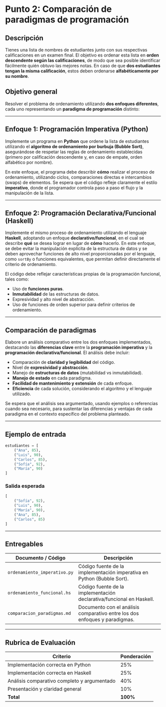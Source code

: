 # Punto 2: Comparación de paradigmas de programación

## Descripción

Tienes una lista de nombres de estudiantes junto con sus respectivas calificaciones en un examen final. El objetivo es ordenar esta lista en **orden descendente según las calificaciones**, de modo que sea posible identificar fácilmente quién obtuvo las mejores notas. En caso de que **dos estudiantes tengan la misma calificación**, estos deben ordenarse **alfabéticamente por su nombre**.

## Objetivo general

Resolver el problema de ordenamiento utilizando **dos enfoques diferentes**, cada uno representando un **paradigma de programación** distinto:

---

## Enfoque 1: Programación Imperativa (Python)

Implemente un programa en **Python** que ordene la lista de estudiantes utilizando el **algoritmo de ordenamiento por burbuja (Bubble Sort)**, asegurándose de respetar las reglas de ordenamiento establecidas (primero por calificación descendente y, en caso de empate, orden alfabético por nombre).

En este enfoque, el programa debe describir **cómo** realizar el proceso de ordenamiento, utilizando ciclos, comparaciones directas e intercambios (swaps) de elementos. Se espera que el código refleje claramente el estilo **imperativo**, donde el programador controla paso a paso el flujo y la manipulación de la lista.

---

## Enfoque 2: Programación Declarativa/Funcional (Haskell)

Implemente el mismo proceso de ordenamiento utilizando el lenguaje **Haskell**, adoptando un enfoque **declarativo/funcional**, en el cual se describe **qué** se desea lograr en lugar de **cómo** hacerlo. En este enfoque, se debe evitar la manipulación explícita de la estructura de datos y se deben aprovechar funciones de alto nivel proporcionadas por el lenguaje, como `sortBy` o funciones equivalentes, que permitan definir directamente el criterio de ordenamiento.

El código debe reflejar características propias de la programación funcional, tales como:

- Uso de **funciones puras**.
- **Inmutabilidad** de las estructuras de datos.
- Expresividad y alto nivel de abstracción.
- Uso de funciones de orden superior para definir criterios de ordenamiento.

---

## Comparación de paradigmas

Elabore un análisis comparativo entre los dos enfoques implementados, destacando las **diferencias clave** entre la **programación imperativa** y la **programación declarativa/funcional**. El análisis debe incluir:

- Comparación de **claridad y legibilidad** del código.
- Nivel de **expresividad y abstracción**.
- Manejo de **estructuras de datos** (mutabilidad vs inmutabilidad).
- **Manejo de estado** en cada paradigma.
- **Facilidad de mantenimiento y extensión** de cada enfoque.
- **Eficiencia** de cada solución, considerando el algoritmo y el lenguaje utilizado.

Se espera que el análisis sea argumentado, usando ejemplos o referencias cuando sea necesario, para sustentar las diferencias y ventajas de cada paradigma en el contexto específico del problema planteado.

---

## Ejemplo de entrada

```python
estudiantes = [
    ("Ana", 85),
    ("Luis", 90),
    ("Carlos", 85),
    ("Sofía", 92),
    ("María", 90)
]
```

### Salida esperada

```python
[
    ("Sofía", 92),
    ("Luis", 90),
    ("María", 90),
    ("Ana", 85),
    ("Carlos", 85)
]
```

---

## Entregables

| Documento / Código | Descripción |
|---|---|
| `ordenamiento_imperativo.py` | Código fuente de la implementación imperativa en Python (Bubble Sort). |
| `ordenamiento_funcional.hs` | Código fuente de la implementación declarativa/funcional en Haskell. |
| `comparacion_paradigmas.md` | Documento con el análisis comparativo entre los dos enfoques y paradigmas. |

---

## Rubrica de Evaluación

| Criterio | Ponderación |
|---|---|
| Implementación correcta en Python | 25% |
| Implementación correcta en Haskell | 25% |
| Análisis comparativo completo y argumentado | 40% |
| Presentación y claridad general | 10% |
| **Total** | **100%** |